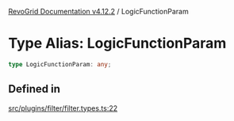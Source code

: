[RevoGrid Documentation v4.12.2](README.md) / LogicFunctionParam

# Type Alias: LogicFunctionParam

```ts
type LogicFunctionParam: any;
```

## Defined in

[src/plugins/filter/filter.types.ts:22](https://github.com/revolist/revogrid/blob/e582d99bf63e98e148b1cd4edfa5db75a0a4d1b7/src/plugins/filter/filter.types.ts#L22)
